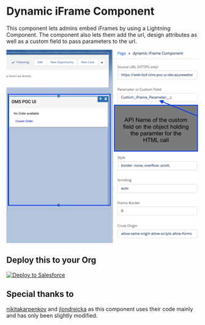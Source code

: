 # Dynamic iFrame Component

This component lets admins embed iFrames by using a Lightning Component.
The component also lets them add the url, design attributes as well as a custom field to pass parameters to the url.

![image](./pics/component.png)

## Deploy this to your Org

<a href="https://githubsfdeploy.herokuapp.com?owner=CoreSEs&repo=auraDynamiciFrame">
  <img alt="Deploy to Salesforce"
       src="https://raw.githubusercontent.com/afawcett/githubsfdeploy/master/deploy.png">
</a>

## Special thanks to

[nikitakarpenkov](https://github.com/nikitakarpenkov/iframe-lightning-component) and [jlondrejcka](https://github.com/jlondrejcka/LDS-Dynamic-Field-Input) as this component uses their code mainly and has only been slightly modified.
